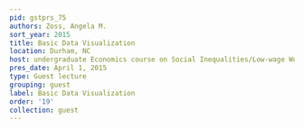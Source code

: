 ```yaml
---
pid: gstprs_75
authors: Zoss, Angela M.
sort_year: 2015
title: Basic Data Visualization
location: Durham, NC
host: undergraduate Economics course on Social Inequalities/Low-wage Work
pres_date: April 1, 2015
type: Guest lecture
grouping: guest
label: Basic Data Visualization
order: '19'
collection: guest
---
```

